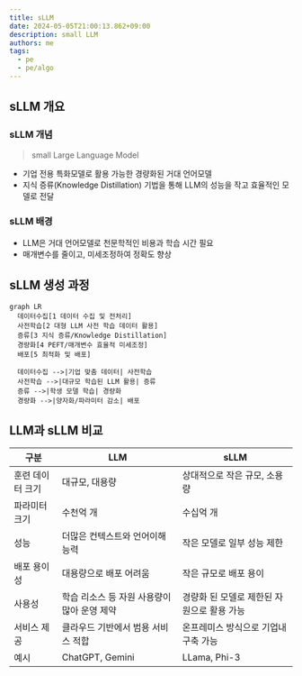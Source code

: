```yaml
---
title: sLLM
date: 2024-05-05T21:00:13.862+09:00
description: small LLM
authors: me
tags:
  - pe
  - pe/algo
---
```


## sLLM 개요

### sLLM 개념

> small Large Language Model

- 기업 전용 특화모델로 활용 가능한 경량화된 거대 언어모델
- 지식 증류(Knowledge Distillation) 기법을 통해 LLM의 성능을 작고 효율적인 모델로 전달

### sLLM 배경

- LLM은 거대 언어모델로 천문학적인 비용과 학습 시간 필요
- 매개변수를 줄이고, 미세조정하여 정확도 향상

## sLLM 생성 과정

```mermaid
graph LR
  데이터수집[1 데이터 수집 및 전처리]
  사전학습[2 대형 LLM 사전 학습 데이터 활용]
  증류[3 지식 증류/Knowledge Distillation]
  경량화[4 PEFT/매개변수 효율적 미세조정]
  배포[5 최적화 및 배포]

  데이터수집 -->|기업 맞춤 데이터| 사전학습
  사전학습 -->|대규모 학습된 LLM 활용| 증류
  증류 -->|학생 모델 학습| 경량화
  경량화 -->|양자화/파라미터 감소| 배포
```

## LLM과 sLLM 비교

| 구분 | LLM | sLLM |
| --- | --- | --- |
| 훈련 데이터 크기 | 대규모, 대용량 | 상대적으로 작은 규모, 소용량 |
| 파라미터 크기 | 수천억 개 | 수십억 개 |
| 성능 | 더많은 컨텍스트와 언어이해능력 | 작은 모델로 일부 성능 제한 |
| 배포 용이성 | 대용량으로 배포 어려움 | 작은 규모로 배포 용이 |
| 사용성 | 학습 리소스 등 자원 사용량이 많아 운영 제약 | 경량화 된 모델로 제한된 자원으로 활용 가능 |
| 서비스 제공 | 클라우드 기반에서 범용 서비스 적합 | 온프레미스 방식으로 기업내 구축 가능 |
| 예시 | ChatGPT, Gemini | LLama, Phi-3 |
